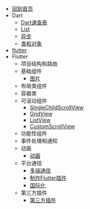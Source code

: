 * [回到首页](/)
* Dart
  * [Dart速查表](flutter/dart/dart.md)
  * [List](flutter/dart/list.md)
  * [异步](flutter/dart/async.md)
  * [类和对象](flutter/dart/class.md)
* [flutter](flutter/flutter.md)
* Flutter
  * 项目结构和路由
  * 基础组件
    * [图片](/flutter/widget/image.md)
  * 布局类组件
  * 容器类
  * 可滚动组件
    * [SingleChildScrollView](scrollview/SingleChildScrollView.md)
    * [GridView](scrollview/GridView.md)
    * [ListView](scrollview/ListView.md)
    * [CustomScrollView](scrollview/CustomScrollView.md)
  * 功能性组件
  * 事件处理和通知
  * 动画 
    * [动画](flutter/animation/animation.md) 
  * 平台通信
    * [多端通信](flutter/package/channel.md)
    * [制作Flutter插件](flutter/package/package.md)
    * [国际化](flutter/package/localizations.md)
  * 第三方插件
    * [第三方插件](flutter/thirdparty/thirdpart.md) 